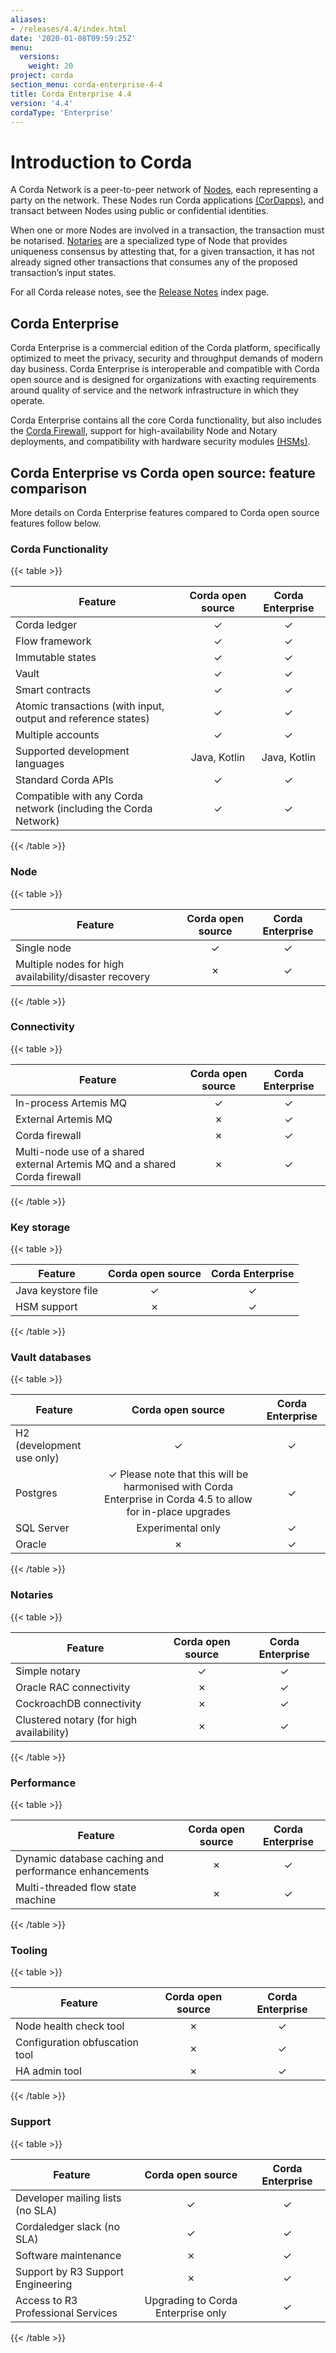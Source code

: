 ```yaml
---
aliases:
- /releases/4.4/index.html
date: '2020-01-08T09:59:25Z'
menu:
  versions:
    weight: 20
project: corda
section_menu: corda-enterprise-4-4
title: Corda Enterprise 4.4
version: '4.4'
cordaType: 'Enterprise'
---
```


# Introduction to Corda

A Corda Network is a peer-to-peer network of [Nodes](node/component-topology.md), each representing a party on the network.
These Nodes run Corda applications [(CorDapps)](cordapps/cordapp-overview.md), and transact between Nodes using public or
confidential identities.

When one or more Nodes are involved in a transaction, the transaction must be notarised. [Notaries](notary/ha-notary-service-overview.md) are a specialized type
of Node that provides uniqueness consensus by attesting that, for a given transaction, it has not already signed other
transactions that consumes any of the proposed transaction’s input states.

For all Corda release notes, see the [Release Notes](release-notes-index.md) index page.

## Corda Enterprise

Corda Enterprise is a commercial edition of the Corda platform, specifically optimized to meet the privacy, security and
throughput demands of modern day business. Corda Enterprise is interoperable and compatible with Corda open source and
is designed for organizations with exacting requirements around quality of service and the network infrastructure in
which they operate.

Corda Enterprise contains all the core Corda functionality, but also includes the [Corda Firewall](node/corda-firewall-component.md),
support for high-availability Node and Notary deployments, and compatibility with hardware security modules [(HSMs)](node/operating/cryptoservice-configuration.md).

## Corda Enterprise vs Corda open source: feature comparison

More details on Corda Enterprise features compared to Corda open source features follow below.

### Corda Functionality

{{< table >}}

|Feature|Corda open source|Corda Enterprise|
|------------------------------------------------------------|:---------------------------:|:----------------------------:|
|Corda ledger|&#10003;|&#10003;|
|Flow framework|&#10003;|&#10003;|
|Immutable states|&#10003;|&#10003;|
|Vault|&#10003;|&#10003;|
|Smart contracts|&#10003;|&#10003;|
|Atomic transactions (with input, output and reference states)|&#10003;|&#10003;|
|Multiple accounts|&#10003;|&#10003;|
|Supported development languages|Java, Kotlin|Java, Kotlin|
|Standard Corda APIs|&#10003;|&#10003;|
|Compatible with any Corda network (including the Corda Network)|&#10003;|&#10003;|

{{< /table >}}

### Node

{{< table >}}

|Feature|Corda open source|Corda Enterprise|
|------------------------------------------------------------|:----------------------------:|:----------------------------:|
|Single node|&#10003;|&#10003;|
|Multiple nodes for high availability/disaster recovery|&#10007;|&#10003;|

{{< /table >}}

### Connectivity

{{< table >}}

|Feature|Corda open source|Corda Enterprise|
|------------------------------------------------------------|:----------------------------:|:----------------------------:|
|In-process Artemis MQ|&#10003;|&#10003;|
|External Artemis MQ|&#10007;|&#10003;|
|Corda firewall|&#10007;|&#10003;|
|Multi-node use of a shared external Artemis MQ and a shared Corda firewall|&#10007;|&#10003;|

{{< /table >}}

### Key storage

{{< table >}}

|Feature|Corda open source|Corda Enterprise|
|------------------------------------------------------------|:----------------------------:|:----------------------------:|
|Java keystore file|&#10003;|&#10003;|
|HSM support|&#10007;|&#10003;|

{{< /table >}}

### Vault databases

{{< table >}}

|Feature|Corda open source|Corda Enterprise|
|------------------------------------------------------------|:----------------------------:|:----------------------------:|
|H2 (development use only)|&#10003;|&#10003;|
|Postgres|&#10003; Please note that this will be harmonised with Corda Enterprise in Corda 4.5 to allow for in-place upgrades|&#10003;|
|SQL Server|Experimental only|&#10003;|
|Oracle|&#10007;|&#10003;|

{{< /table >}}

### Notaries

{{< table >}}

|Feature|Corda open source|Corda Enterprise|
|------------------------------------------------------------|:----------------------------:|:---------------------------:|
|Simple notary|&#10003;|&#10003;|
|Oracle RAC connectivity|&#10007;|&#10003;|
|CockroachDB connectivity|&#10007;|&#10003;|
|Clustered notary (for high availability)|&#10007;|&#10003;|

{{< /table >}}

### Performance

{{< table >}}

|Feature|Corda open source|Corda Enterprise|
|------------------------------------------------------------|:----------------------------:|:----------------------------:|
|Dynamic database caching and performance enhancements|&#10007;|&#10003;|
|Multi-threaded flow state machine|&#10007;|&#10003;|

{{< /table >}}

### Tooling

{{< table >}}

|Feature|Corda open source|Corda Enterprise|
|------------------------------------------------------------|:----------------------------:|:----------------------------:|
|Node health check tool|&#10007;|&#10003;|
|Configuration obfuscation tool|&#10007;|&#10003;|
|HA admin tool|&#10007;|&#10003;|

{{< /table >}}

### Support

{{< table >}}

|Feature|Corda open source|Corda Enterprise|
|------------------------------------------------------------|:----------------------------:|:----------------------------:|
|Developer mailing lists (no SLA)|&#10003;|&#10003;|
|Cordaledger slack (no SLA)|&#10003;|&#10003;|
|Software maintenance|&#10007;|&#10003;|
|Support by R3 Support Engineering|&#10007;|&#10003;|
|Access to R3 Professional Services|Upgrading to Corda Enterprise only |&#10003;|

{{< /table >}}
